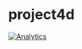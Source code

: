 # project4d

[![Analytics](https://ga-beacon.appspot.com/UA-XXXXX-X/welcome-page)](https://github.com/igrigorik/ga-beacon)
